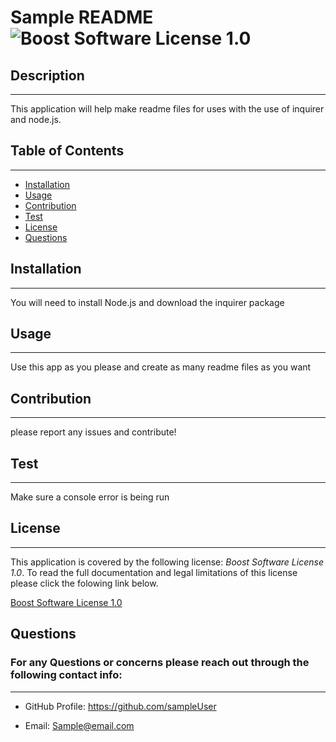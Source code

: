 # Sample README ![Boost Software License 1.0](https://img.shields.io/badge/License-Boost_Software_License_1.0-blueviolet.svg)

  ## Description
  ---

  This application will help make readme files for uses with the use of inquirer and node.js.

  ## Table of Contents
  ---

  - [Installation](#installation)
  - [Usage](#usage)
  - [Contribution](#contribution)
  - [Test](#test)
  - [License](#license)
  - [Questions](#questions)


  ## Installation
  ---

  You will need to install Node.js and download the inquirer package

  ## Usage
  ---

  Use this app as you please and create as many readme files as you want

  ## Contribution
 ---

  please report any issues and contribute!

  ## Test
---

  Make sure a console error is being run

  ## License
  ---
  This application is covered by the following license: *Boost Software License 1.0*. To read the full documentation and legal limitations of this license please click the folowing link below.
     
   
  [Boost Software License 1.0](https://choosealicense.com/licenses/bsl-1.0/) 

  ## Questions

  ### For any Questions or concerns please reach out through the following contact info:
  ---

  - GitHub Profile: https://github.com/sampleUser
  
  - Email: <Sample@email.com>
